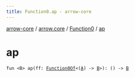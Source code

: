 ```yaml
---
title: Function0.ap - arrow-core
---
```


[arrow-core](../../index.html) / [arrow.core](../index.html) / [Function0](index.html) / [ap](./ap.html)

# ap

`fun <B> ap(ff: `[`Function0Of`](../-function0-of.html)`<(`[`A`](index.html#A)`) -> `[`B`](ap.html#B)`>): () -> `[`B`](ap.html#B)